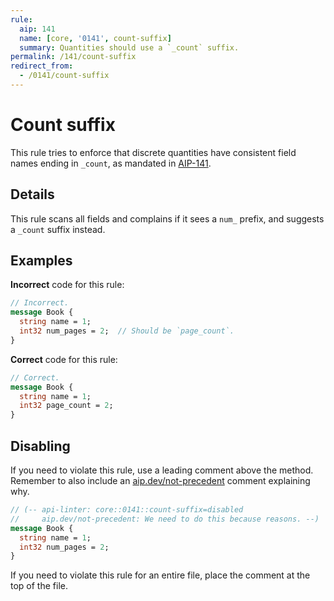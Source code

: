 ```yaml
---
rule:
  aip: 141
  name: [core, '0141', count-suffix]
  summary: Quantities should use a `_count` suffix.
permalink: /141/count-suffix
redirect_from:
  - /0141/count-suffix
---
```


# Count suffix

This rule tries to enforce that discrete quantities have consistent field names
ending in `_count`, as mandated in [AIP-141][].

## Details

This rule scans all fields and complains if it sees a `num_` prefix, and
suggests a `_count` suffix instead.

## Examples

**Incorrect** code for this rule:

```proto
// Incorrect.
message Book {
  string name = 1;
  int32 num_pages = 2;  // Should be `page_count`.
}
```

**Correct** code for this rule:

```proto
// Correct.
message Book {
  string name = 1;
  int32 page_count = 2;
}
```

## Disabling

If you need to violate this rule, use a leading comment above the method.
Remember to also include an [aip.dev/not-precedent][] comment explaining why.

```proto
// (-- api-linter: core::0141::count-suffix=disabled
//     aip.dev/not-precedent: We need to do this because reasons. --)
message Book {
  string name = 1;
  int32 num_pages = 2;
}
```

If you need to violate this rule for an entire file, place the comment at the
top of the file.

[aip-141]: https://aip.dev/141
[aip.dev/not-precedent]: https://aip.dev/not-precedent
